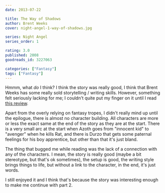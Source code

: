 ```yaml
---
date: 2013-07-22

title: The Way of Shadows
author: Brent Weeks
cover: night-angel-1-way-of-shadows.jpg

series: Night Angel
series_order: 1

rating: 3.0
published: 2008
goodreads_id: 3227063

categories: ["Fantasy"]
tags: ["Fantasy"]
---
```


Hmmm, what _do_ I think? I think the story was really good, I think that Brent Weeks has some really sold storytelling / writing skills. However, something felt seriously lacking for me; I couldn't quite put my finger on it until I read [this review](http://www.goodreads.com/review/show/310693394).

<!--more-->

Apart from the overly relying on fantasy tropes, I didn't really mind up until the epilogue, there is almost no character building. All characters are more or less the exact same at the end of the story as they are at the start. There is a very small arc at the start when Azoth goes from "innocent kid" to "avenger" when he kills Rat, and there is Durzo that gets some paternal feelings for his boy apprentice, but other than that it's just bland.

The thing that bugged me while reading was the lack of a connection with any of the characters. I mean, the story is really good (maybe a bit stereotype, but that's ok sometimes), the setup is good, the writing style brings things to life, but without a link to the character, in the end, it's just words.

I still enjoyed it and I think that's because the story was interesting enough to make me continue with part 2.
